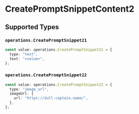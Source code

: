 # CreatePromptSnippetContent2


## Supported Types

### `operations.CreatePromptSnippet21`

```typescript
const value: operations.CreatePromptSnippet21 = {
  type: "text",
  text: "<value>",
};
```

### `operations.CreatePromptSnippet22`

```typescript
const value: operations.CreatePromptSnippet22 = {
  type: "image_url",
  imageUrl: {
    url: "https://dull-captain.name/",
  },
};
```

